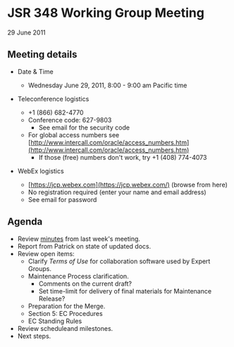 # JSR 348 Working Group Meeting  
29 June 2011

## Meeting details

*   Date & Time
    *   Wednesday June 29, 2011, 8:00 - 9:00 am Pacific time  

*   Teleconference logistics
    *   +1 (866) 682-4770
    *   Conference code: 627-9803
        *   See email for the security code
    *   For global access numbers see [http://www.intercall.com/oracle/access_numbers.htm](http://www.intercall.com/oracle/access_numbers.htm)
        *   If those (free) numbers don't work, try +1 (408) 774-4073
*   WebEx[](https://jcp.webex.com/jcp/j.php?ED=144242297&UID=491098062&PW=NMDI4ZjE2NmQ4&RT=MiM0) logistics
    *   [https://jcp.webex.com](https://jcp.webex.com/) (browse from here)
    *   No registration required (enter your name and email address)
    *   See email for password

## **Agenda**

*   Review [minutes](./files/Meeting%20Materials/2011-06-22-Minutes.md) from last week's meeting.
*   Report from Patrick on state of updated docs.
*   Review open items:
    *   Clarify _Terms of Use_ for collaboration software used by Expert Groups.
    *   Maintenance Process clarification.
        *   Comments on the current draft?
        *   Set time-limit for delivery of final materials for Maintenance Release?
    *   Preparation for the Merge.
    *   Section 5: EC Procedures
    *   EC Standing Rules
*   Review scheduleand milestones.
*   Next steps.